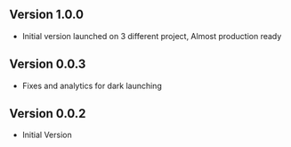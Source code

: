 ## Version 1.0.0

- Initial version launched on 3 different project, Almost production ready

## Version 0.0.3

- Fixes and analytics for dark launching

## Version 0.0.2

- Initial Version
